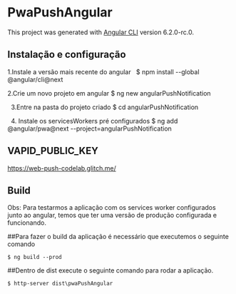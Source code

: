 # PwaPushAngular

This project was generated with [Angular CLI](https://github.com/angular/angular-cli) version 6.2.0-rc.0.

## Instalação e configuração

  1.Instale a versão mais recente do angular  
	    $ npm install --global @angular/cli@next
      
  2.Crie um novo projeto em angular
	    $ ng new angularPushNotification
      
  3.Entre na pasta do projeto criado
	    $ cd angularPushNotification
      
  4. Instale os servicesWorkers pré configurados
	    $ ng add @angular/pwa@next --project=angularPushNotification

## VAPID_PUBLIC_KEY

https://web-push-codelab.glitch.me/

## Build

Obs: Para testarmos  a aplicação com os services worker configurados junto ao angular, temos que ter uma versão de produção configurada e funcionando.

##Para fazer o build da aplicação é necessário que executemos o seguinte comando
	
	$ ng build --prod

##Dentro de dist execute o seguinte comando para rodar a aplicação.

	$ http-server dist\pwaPushAngular


